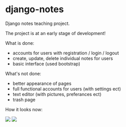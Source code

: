 # django-notes

Django notes teaching project.

The project is at an early stage of development!

What is done:
- accounts for users with registration / login / logout
- create, update, delete individual notes for users
- basic interface (used bootstrap)

What's not done:
- better appearance of pages
- full functional accounts for users (with settings ect)
- text editor (with pictures, preferances ect)
- trash page

How it looks now:

<img src="https://github.com/lestec-al/django-notes/raw/master/pic-readme-1.png" />
<img src="https://github.com/lestec-al/django-notes/raw/master/pic-readme-2.png" />